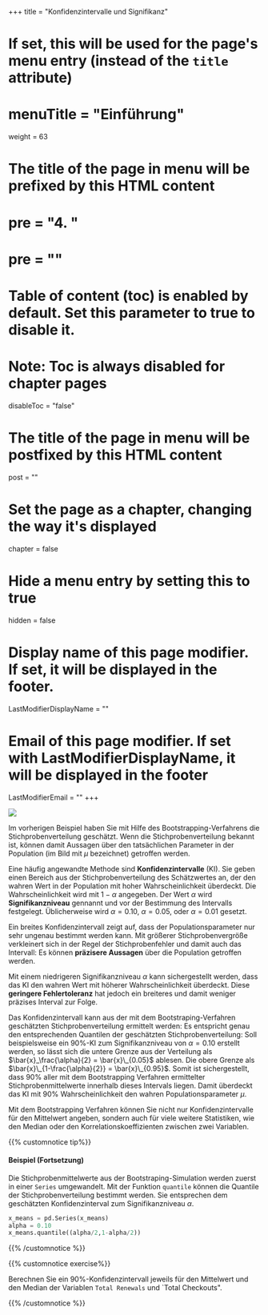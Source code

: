 +++
title = "Konfidenzintervalle und Signifikanz"
# If set, this will be used for the page's menu entry (instead of the `title` attribute)
# menuTitle = "Einführung"
weight = 63
# The title of the page in menu will be prefixed by this HTML content
# pre = "<b>4. </b>"
# pre = "<i class='fab fa-github'></i>"
# Table of content (toc) is enabled by default. Set this parameter to true to disable it.
# Note: Toc is always disabled for chapter pages
disableToc = "false"

# The title of the page in menu will be postfixed by this HTML content
post = ""
# Set the page as a chapter, changing the way it's displayed
chapter = false
# Hide a menu entry by setting this to true
hidden = false
# Display name of this page modifier. If set, it will be displayed in the footer.
LastModifierDisplayName = ""
# Email of this page modifier. If set with LastModifierDisplayName, it will be displayed in the footer
LastModifierEmail = ""
+++

![](../significance.files/inference.png)


Im vorherigen Beispiel haben Sie mit Hilfe des Bootstrapping-Verfahrens die Stichprobenverteilung geschätzt. Wenn die Stichprobenverteilung bekannt ist, können damit Aussagen über den tatsächlichen Parameter in der Population (im Bild mit $\mu$ bezeichnet) getroffen werden. 

Eine häufig angewandte Methode sind **Konfidenzintervalle** (KI). Sie geben einen Bereich aus der Stichprobenverteilung des Schätzwertes an, der den wahren Wert in der Population mit hoher Wahrscheinlichkeit überdeckt. Die Wahrscheinlichkeit wird mit $1-\alpha$ angegeben. Der Wert $\alpha$ wird **Signifikanzniveau** gennannt und vor der Bestimmung des Intervalls festgelegt. Üblicherweise wird $\alpha=0.10$, $\alpha=0.05$, oder $\alpha=0.01$ gesetzt. 

Ein breites Konfidenzintervall zeigt auf, dass der Populationsparameter nur sehr ungenau bestimmt werden kann. Mit größerer Stichprobenvergröße verkleinert sich in der Regel der Stichprobenfehler und damit auch das Intervall: Es können **präzisere Aussagen** über die Population getroffen werden.

Mit einem niedrigeren Signifikanzniveau $\alpha$ kann sichergestellt werden, dass das KI den wahren Wert mit höherer Wahrscheinlichkeit überdeckt. Diese **geringere Fehlertoleranz** hat jedoch ein breiteres und damit weniger präzises Interval zur Folge. 

Das Konfidenzintervall kann aus der mit dem Bootstraping-Verfahren geschätzten Stichprobenverteilung ermittelt werden: Es entspricht genau den entsprechenden Quantilen der geschätzten Stichprobenverteilung: Soll beispielsweise ein 90%-KI zum Signifikanzniveau von $\alpha=0.10$ erstellt werden, so lässt sich die untere Grenze aus der Verteilung als $\bar{x}_\frac{\alpha}{2} = \bar{x}\_{0.05}$ ablesen. Die obere Grenze als $\bar{x}\_{1-\frac{\alpha}{2}} = \bar{x}\_{0.95}$. Somit ist sichergestellt, dass 90% aller mit dem Bootstrapping Verfahren ermittelter Stichprobenmittelwerte innerhalb dieses Intervals liegen. Damit überdeckt das KI mit 90% Wahrscheinlichkeit den wahren Populationsparameter $\mu$.

Mit dem Bootstrapping Verfahren können Sie nicht nur Konfidenzintervalle für den Mittelwert angeben, sondern auch für viele weitere Statistiken, wie den Median oder den Korrelationskoeffizienten zwischen zwei Variablen. 

{{% customnotice tip%}}

#### Beispiel (Fortsetzung)

Die Stichprobenmittelwerte aus der Bootstraping-Simulation werden zuerst in einer `Series` umgewandelt. Mit der Funktion `quantile` können die Quantile der Stichprobenverteilung bestimmt werden. Sie entsprechen dem geschätzten Konfidenzinterval zum Signifikanzniveau $\alpha$. 

```python
x_means = pd.Series(x_means)
alpha = 0.10
x_means.quantile((alpha/2,1-alpha/2))
```
{{% /customnotice %}}


{{% customnotice exercise%}}

Berechnen Sie ein 90%-Konfidenzintervall jeweils für den Mittelwert und den Median der Variablen `Total Renewals` und `Total Checkouts".

{{% /customnotice %}}







